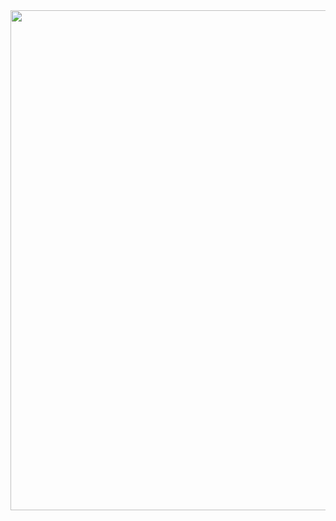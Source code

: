 
<a href="[https://lets-go.alexedwards.net/](https://www.yes24.com/Product/Goods/122002340?pid=123487&cosemkid=go16952767756406851&gad_source=1&gclid=CjwKCAiA98WrBhAYEiwA2WvhOjfg6QoQHSoX2PZtk8Q7ULhHX1JsbQb61x0Kmd3qOVvxwKyk6Fi5hBoCn4MQAvD_BwE)https://www.yes24.com/Product/Goods/122002340?pid=123487&cosemkid=go16952767756406851&gad_source=1&gclid=CjwKCAiA98WrBhAYEiwA2WvhOjfg6QoQHSoX2PZtk8Q7ULhHX1JsbQb61x0Kmd3qOVvxwKyk6Fi5hBoCn4MQAvD_BwE">
    <img src="[img/cover.png](https://github.com/munhwas1140/SpringBootInPractice/assets/96351186/91d0ff46-e984-4ac7-a670-034d1ac27f7d)" width="600" height="800">
</a>
